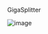 GigaSplitter

![image](https://user-images.githubusercontent.com/16418079/149609989-0d318010-3a7b-44fd-bd04-aaa2d43cf916.png)
